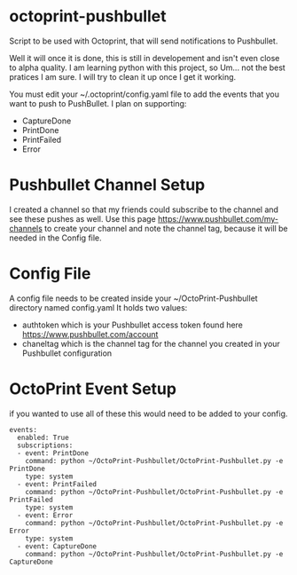 octoprint-pushbullet
====================

Script to be used with Octoprint, that will send notifications to Pushbullet.

Well it will once it is done, this is still in developement and isn't even close to alpha quality.
I am learning python with this project, so Um... not the best pratices I am sure. 
I will try to clean it up once I get it working. 

You must edit your ~/.octoprint/config.yaml file to add the events that you want to push to PushBullet.
I plan on supporting:
- CaptureDone
- PrintDone
- PrintFailed
- Error

Pushbullet Channel Setup
========================
I created a channel so that my friends could subscribe to the channel and see these pushes as well. Use this page https://www.pushbullet.com/my-channels to create your channel and note the channel tag, because it will be needed in the Config file.

Config File
============
A config file needs to be created inside your ~/OctoPrint-Pushbullet directory named config.yaml
It holds two values:
- authtoken 
  which is your Pushbullet access token found here https://www.pushbullet.com/account
- chaneltag
  which is the channel tag for the channel you created in your Pushbullet configuration
  
OctoPrint Event Setup
=======================
if you wanted to use all of these this would need to be added to your config.
```
events:
  enabled: True
  subscriptions:
  - event: PrintDone
    command: python ~/OctoPrint-Pushbullet/OctoPrint-Pushbullet.py -e PrintDone
    type: system
  - event: PrintFailed
    command: python ~/OctoPrint-Pushbullet/OctoPrint-Pushbullet.py -e PrintFailed
    type: system
  - event: Error
    command: python ~/OctoPrint-Pushbullet/OctoPrint-Pushbullet.py -e Error
    type: system
  - event: CaptureDone
    command: python ~/OctoPrint-Pushbullet/OctoPrint-Pushbullet.py -e CaptureDone
```
